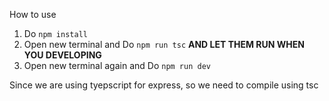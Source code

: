 How to use
1. Do ```npm install```
2. Open new terminal and Do ```npm run tsc``` **AND LET THEM RUN WHEN YOU DEVELOPING** 
3. Open new terminal again and Do ```npm run dev```

Since we are using tyepscript for express, so we need to compile using tsc
